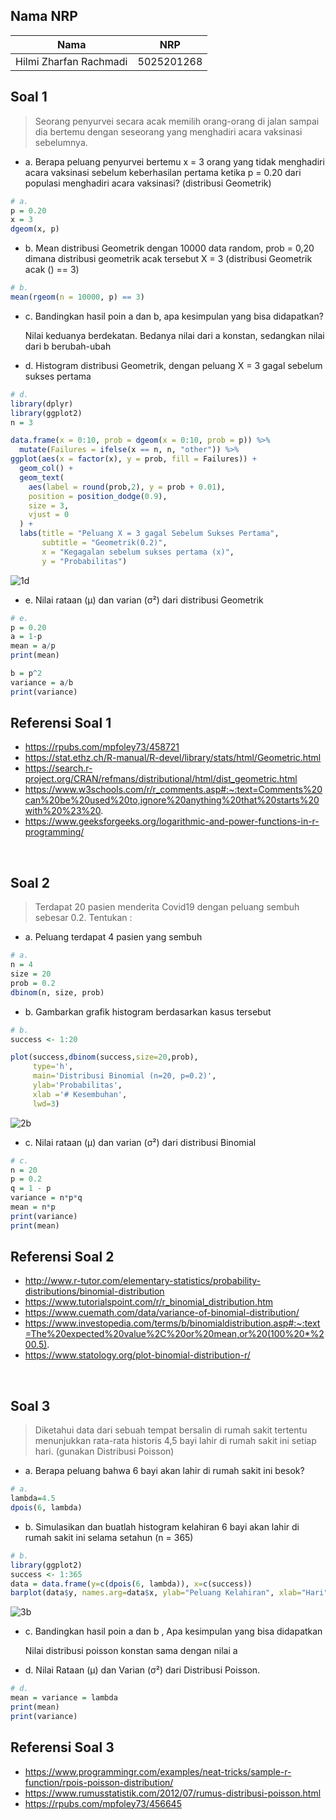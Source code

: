 ## Nama NRP
| Nama                    | NRP        |
|-------------------------|------------|
| Hilmi Zharfan Rachmadi  | 5025201268 |

## Soal 1
>Seorang penyurvei secara acak memilih orang-orang di jalan sampai dia bertemu dengan seseorang yang menghadiri acara vaksinasi sebelumnya.

- a. Berapa peluang penyurvei bertemu x = 3 orang yang tidak menghadiri acara vaksinasi sebelum keberhasilan pertama ketika p = 0.20 dari populasi menghadiri acara vaksinasi? (distribusi Geometrik)
``` R
# a.
p = 0.20
x = 3
dgeom(x, p)
```

- b. Mean distribusi Geometrik dengan 10000 data random, prob = 0,20 dimana distribusi geometrik acak tersebut X = 3 (distribusi Geometrik acak () == 3)
``` R
# b.
mean(rgeom(n = 10000, p) == 3)
```

- c. Bandingkan hasil poin a dan b, apa kesimpulan yang bisa didapatkan?

    Nilai keduanya berdekatan. Bedanya nilai dari a konstan, sedangkan nilai dari b berubah-ubah

- d. Histogram distribusi Geometrik, dengan peluang X = 3 gagal sebelum sukses pertama
``` R
# d. 
library(dplyr)
library(ggplot2)
n = 3

data.frame(x = 0:10, prob = dgeom(x = 0:10, prob = p)) %>%
  mutate(Failures = ifelse(x == n, n, "other")) %>%
ggplot(aes(x = factor(x), y = prob, fill = Failures)) +
  geom_col() +
  geom_text(
    aes(label = round(prob,2), y = prob + 0.01),
    position = position_dodge(0.9),
    size = 3,
    vjust = 0
  ) +
  labs(title = "Peluang X = 3 gagal Sebelum Sukses Pertama",
       subtitle = "Geometrik(0.2)",
       x = "Kegagalan sebelum sukses pertama (x)",
       y = "Probabilitas") 
```
![1d](https://github.com/hilmizr/P1_Probstat_C_5025201268/blob/73bcc175f0cf7995f0082effbe5a0f83c013df54/ss/soal1/1d.png)

- e. Nilai rataan (μ) dan varian (σ²) dari distribusi Geometrik
``` R
# e.
p = 0.20
a = 1-p
mean = a/p
print(mean)

b = p^2
variance = a/b
print(variance)
```
## Referensi Soal 1
- https://rpubs.com/mpfoley73/458721
- https://stat.ethz.ch/R-manual/R-devel/library/stats/html/Geometric.html
- https://search.r-project.org/CRAN/refmans/distributional/html/dist_geometric.html
- https://www.w3schools.com/r/r_comments.asp#:~:text=Comments%20can%20be%20used%20to,ignore%20anything%20that%20starts%20with%20%23%20.
- https://www.geeksforgeeks.org/logarithmic-and-power-functions-in-r-programming/

</br>

## Soal 2
> Terdapat 20 pasien menderita Covid19 dengan peluang sembuh sebesar 0.2. Tentukan :

- a. Peluang terdapat 4 pasien yang sembuh
``` R
# a. 
n = 4
size = 20
prob = 0.2
dbinom(n, size, prob)
```

- b. Gambarkan grafik histogram berdasarkan kasus tersebut
``` R
# b. 
success <- 1:20

plot(success,dbinom(success,size=20,prob),
     type='h',
     main='Distribusi Binomial (n=20, p=0.2)',
     ylab='Probabilitas',
     xlab ='# Kesembuhan',
     lwd=3)
```
![2b](https://github.com/hilmizr/P1_Probstat_C_5025201268/blob/73bcc175f0cf7995f0082effbe5a0f83c013df54/ss/soal2/2b.png)

- c. Nilai rataan (μ) dan varian (σ²) dari distribusi Binomial
``` R
# c. 
n = 20
p = 0.2
q = 1 - p
variance = n*p*q
mean = n*p
print(variance)
print(mean)
```

## Referensi Soal 2
- http://www.r-tutor.com/elementary-statistics/probability-distributions/binomial-distribution
- https://www.tutorialspoint.com/r/r_binomial_distribution.htm
- https://www.cuemath.com/data/variance-of-binomial-distribution/
- https://www.investopedia.com/terms/b/binomialdistribution.asp#:~:text=The%20expected%20value%2C%20or%20mean,or%20(100%20*%200.5).
- https://www.statology.org/plot-binomial-distribution-r/

</br>

## Soal 3
> Diketahui data dari sebuah tempat bersalin di rumah sakit tertentu menunjukkan rata-rata historis 4,5 bayi lahir di rumah sakit ini setiap hari. (gunakan Distribusi Poisson)
- a. Berapa peluang bahwa 6 bayi akan lahir di rumah sakit ini besok?
``` R
# a.
lambda=4.5
dpois(6, lambda)
```

- b. Simulasikan dan buatlah histogram kelahiran 6 bayi akan lahir di rumah sakit ini selama setahun (n = 365)
``` R
# b.
library(ggplot2)
success <- 1:365
data = data.frame(y=c(dpois(6, lambda)), x=c(success))
barplot(data$y, names.arg=data$x, ylab="Peluang Kelahiran", xlab="Hari", ylim=0:1)
```
![3b](https://github.com/hilmizr/P1_Probstat_C_5025201268/blob/73bcc175f0cf7995f0082effbe5a0f83c013df54/ss/soal3/3b.png)

- c. Bandingkan hasil poin a dan b , Apa kesimpulan yang bisa didapatkan

    Nilai distribusi poisson konstan sama dengan nilai a

- d. Nilai Rataan (μ) dan Varian (σ²) dari Distribusi Poisson.
``` R
# d.
mean = variance = lambda
print(mean)
print(variance)
```
## Referensi Soal 3
- https://www.programmingr.com/examples/neat-tricks/sample-r-function/rpois-poisson-distribution/
- https://www.rumusstatistik.com/2012/07/rumus-distribusi-poisson.html
- https://rpubs.com/mpfoley73/456645

</br>
